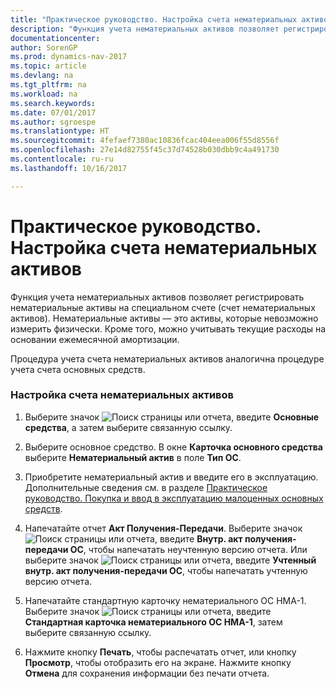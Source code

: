 ```yaml
---
title: "Практическое руководство. Настройка счета нематериальных активов"
description: "Функция учета нематериальных активов позволяет регистрировать нематериальные активы на специальном счете (счет нематериальных активов). Нематериальные активы — это активы, которые невозможно измерить физически. Кроме того, можно учитывать текущие расходы на основании ежемесячной амортизации."
documentationcenter: 
author: SorenGP
ms.prod: dynamics-nav-2017
ms.topic: article
ms.devlang: na
ms.tgt_pltfrm: na
ms.workload: na
ms.search.keywords: 
ms.date: 07/01/2017
ms.author: sgroespe
ms.translationtype: HT
ms.sourcegitcommit: 4fefaef7380ac10836fcac404eea006f55d8556f
ms.openlocfilehash: 27e14d82755f45c37d74528b030dbb9c4a491730
ms.contentlocale: ru-ru
ms.lasthandoff: 10/16/2017

---
```

# <a name="how-to-set-up-an-intangible-assets-account"></a>Практическое руководство. Настройка счета нематериальных активов
Функция учета нематериальных активов позволяет регистрировать нематериальные активы на специальном счете (счет нематериальных активов). Нематериальные активы — это активы, которые невозможно измерить физически. Кроме того, можно учитывать текущие расходы на основании ежемесячной амортизации.  
  
 Процедура учета счета нематериальных активов аналогична процедуре учета счета основных средств.  
  
### <a name="to-set-up-an-intangible-asset-account"></a>Настройка счета нематериальных активов  
  
1.  Выберите значок ![Поиск страницы или отчета](media/ui-search/search_small.png "Значок поиска страницы или отчета"), введите **Основные средства**, а затем выберите связанную ссылку.  
  
2.  Выберите основное средство. В окне **Карточка основного средства** выберите **Нематериальный актив** в поле **Тип ОС**.  
  
3.  Приобретите нематериальный актив и введите его в эксплуатацию. Дополнительные сведения см. в разделе [Практическое руководство. Покупка и ввод в эксплуатацию малоценных основных средств](how-to-purchase-and-release-undepreciable-fixed-assets.md).  
  
4.  Напечатайте отчет **Акт Получения-Передачи**. Выберите значок ![Поиск страницы или отчета](media/ui-search/search_small.png "Значок поиска страницы или отчета"), введите **Внутр. акт получения-передачи ОС**, чтобы напечатать неучтенную версию отчета. Или выберите значок ![Поиск страницы или отчета](media/ui-search/search_small.png "Значок поиска страницы или отчета"), введите **Учтенный внутр. акт получения-передачи ОС**, чтобы напечатать учтенную версию отчета.  
  
5.  Напечатайте стандартную карточку нематериального ОС HMA-1. Выберите значок ![Поиск страницы или отчета](media/ui-search/search_small.png "Значок поиска страницы или отчета"), введите **Стандартная карточка нематериального ОС HMA-1**, затем выберите связанную ссылку.  
  
6.  Нажмите кнопку **Печать**, чтобы распечатать отчет, или кнопку **Просмотр**, чтобы отобразить его на экране. Нажмите кнопку **Отмена** для сохранения информации без печати отчета.
